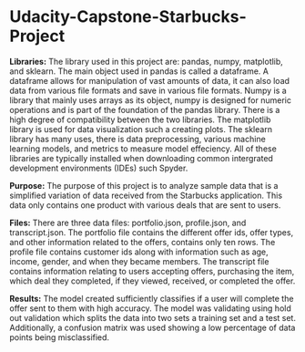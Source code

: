 # Udacity-Capstone-Starbucks-Project

**Libraries:**
The library used in this project are: pandas, numpy, matplotlib, and sklearn. The main object used in pandas is called a dataframe. A dataframe allows for manipulation of vast amounts of data, it can also load data from various file formats and save in various file formats. Numpy is a library that mainly uses arrays as its object, numpy is designed for numeric operations and is part of the foundation of the pandas library. There is a high degree of compatibility between the two libraries. The matplotlib library is used for data visualization such a creating plots. The sklearn library has many uses, there is data preprocessing, various machine learning models, and metrics to measure model effeciency. All of these libraries are typically installed when downloading common intergrated development environments (IDEs) such Spyder.

**Purpose:**
The purpose of this project is to analyze sample data that is a simplified variation of data received from the Starbucks application. This data only contains one product with various deals that are sent to users. 

 **Files:**
There are three data files: portfolio.json, profile.json, and transcript.json. The portfolio file contains the different offer ids, offer types, and other information related to the offers, contains only ten rows. The profile file contains customer ids along with information such as age, income, gender, and when they became members. The transcript file contains information relating to users accepting offers, purchasing the item, which deal they completed, if they viewed, received, or completed the offer. 

**Results:**
The model created sufficiently classifies if a user will complete the offer sent to them with high accuracy. The model was validating using hold out validation which splits the data into two sets a training set and a test set. Additionally, a confusion matrix was used showing a low percentage of data points being misclassified. 
